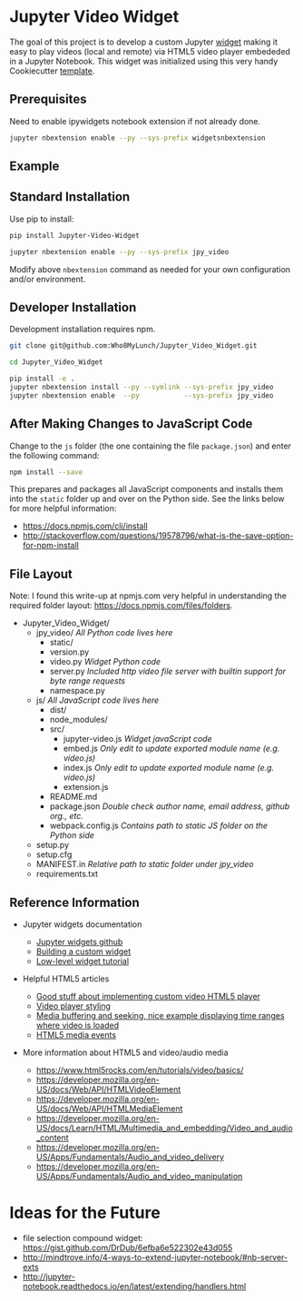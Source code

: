 # Jupyter Video Widget

The goal of this project is to develop a custom Jupyter [widget](https://github.com/ipython/ipywidgets)
making it easy to play videos (local and remote) via HTML5 video player embededed in a Jupyter Notebook.
This widget was initialized using this very handy Cookiecutter [template](https://github.com/jupyter-widgets/widget-cookiecutter).


## Prerequisites

Need to enable ipywidgets notebook extension if not already done.

```bash
jupyter nbextension enable --py --sys-prefix widgetsnbextension
```

## Example



## Standard Installation

Use pip to install:

```sh
pip install Jupyter-Video-Widget

jupyter nbextension enable --py --sys-prefix jpy_video
```

Modify above `nbextension` command as needed for your own configuration and/or environment.

## Developer Installation

Development installation requires npm.

```bash
git clone git@github.com:Who8MyLunch/Jupyter_Video_Widget.git

cd Jupyter_Video_Widget

pip install -e .
jupyter nbextension install --py --symlink --sys-prefix jpy_video
jupyter nbextension enable  --py           --sys-prefix jpy_video
```


## After Making Changes to JavaScript Code

Change to the `js` folder (the one containing the file `package.json`) and enter the following command:

```bash
npm install --save
```

This prepares and packages all JavaScript components and installs them into the `static` folder up
and over on the Python side.   See the links below for more helpful information:
- https://docs.npmjs.com/cli/install
- http://stackoverflow.com/questions/19578796/what-is-the-save-option-for-npm-install


## File Layout

Note: I found this write-up at npmjs.com very helpful in understanding the required folder layout: https://docs.npmjs.com/files/folders.

- Jupyter_Video_Widget/
    - jpy_video/                *All Python code lives here*
        - static/
        - version.py
        - video.py              *Widget Python code*
        - server.py             *Included http video file server with builtin support for byte range requests*
        - namespace.py
    - js/                       *All JavaScript code lives here*
        - dist/
        - node_modules/
        - src/
            - jupyter-video.js  *Widget javaScript code*
            - embed.js          *Only edit to update exported module name (e.g. video.js)*
            - index.js          *Only edit to update exported module name (e.g. video.js)*
            - extension.js
        - README.md
        - package.json          *Double check author name, email address, github org., etc.*
        - webpack.config.js     *Contains path to static JS folder on the Python side*
    - setup.py
    - setup.cfg
    - MANIFEST.in               *Relative path to static folder under jpy_video*
    - requirements.txt


## Reference Information

- Jupyter widgets documentation
    - [Jupyter widgets github](https://github.com/ipython/ipywidgets)
    - [Building a custom widget](https://ipywidgets.readthedocs.io/en/latest/examples/Widget%20Custom.html)
    - [Low-level widget tutorial](https://ipywidgets.readthedocs.io/en/latest/examples/Widget%20Low%20Level.html)

- Helpful HTML5 articles
    - [Good stuff about implementing custom video HTML5 player](https://developer.mozilla.org/en-US/Apps/Fundamentals/Audio_and_video_delivery/cross_browser_video_player)
    - [Video player styling](https://developer.mozilla.org/en-US/Apps/Fundamentals/Audio_and_video_delivery/Video_player_styling_basics)
    - [Media buffering and seeking, nice example displaying time ranges where video is loaded](https://developer.mozilla.org/en-US/Apps/Fundamentals/Audio_and_video_delivery/buffering_seeking_time_ranges)
    - [HTML5 media events](https://www.w3.org/2010/05/video/mediaevents.html)

- More information about HTML5 and video/audio media
    - https://www.html5rocks.com/en/tutorials/video/basics/
    - https://developer.mozilla.org/en-US/docs/Web/API/HTMLVideoElement
    - https://developer.mozilla.org/en-US/docs/Web/API/HTMLMediaElement
    - https://developer.mozilla.org/en-US/docs/Learn/HTML/Multimedia_and_embedding/Video_and_audio_content
    - https://developer.mozilla.org/en-US/Apps/Fundamentals/Audio_and_video_delivery
    - https://developer.mozilla.org/en-US/Apps/Fundamentals/Audio_and_video_manipulation




# Ideas for the Future

- file selection compound widget: https://gist.github.com/DrDub/6efba6e522302e43d055
- http://mindtrove.info/4-ways-to-extend-jupyter-notebook/#nb-server-exts
- http://jupyter-notebook.readthedocs.io/en/latest/extending/handlers.html

